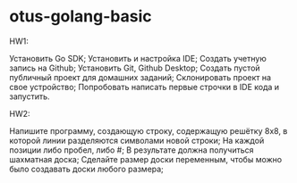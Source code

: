 # otus-golang-basic
HW1:

Установить Go SDK;
Установить и настройка IDE;
Создать учетную запись на Github;
Установить Git, Github Desktop;
Создать пустой публичный проект для домашних заданий;
Cклонировать проект на свое устройство;
Попробовать написать первые строчки в IDE кода и запустить.

HW2:

Напишите программу, создающую строку, содержащую решётку 8х8, в которой линии разделяются символами новой строки;
На каждой позиции либо пробел, либо #;
В результате должна получиться шахматная доска;
Сделайте размер доски переменным, чтобы можно было создавать доски любого размера;